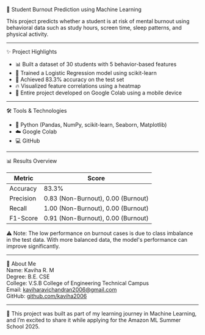 🧠 Student Burnout Prediction using Machine Learning

This project predicts whether a student is at risk of mental burnout using behavioral data such as study hours, screen time, sleep patterns, and physical activity.  

---

✨ Project Highlights  
- 📊 Built a dataset of 30 students with 5 behavior-based features  
- 🤖 Trained a Logistic Regression model using scikit-learn  
- 🎯 Achieved 83.3% accuracy on the test set  
- 🔥 Visualized feature correlations using a heatmap  
- 📱 Entire project developed on Google Colab using a mobile device 

---

🛠 Tools & Technologies  
- 🐍 Python (Pandas, NumPy, scikit-learn, Seaborn, Matplotlib)  
- ☁️ Google Colab  
- 💻 GitHub  

---

📊 Results Overview  

| Metric     | Score |
|------------|-------|
| Accuracy   | 83.3% |
| Precision  | 0.83 (Non-Burnout), 0.00 (Burnout) |
| Recall     | 1.00 (Non-Burnout), 0.00 (Burnout) |
| F1-Score   | 0.91 (Non-Burnout), 0.00 (Burnout) |

⚠️ Note: The low performance on burnout cases is due to class imbalance in the test data. With more balanced data, the model's performance can improve significantly.  

---

👤 About Me  
Name: Kaviha R. M  
Degree: B.E. CSE  
College: V.S.B College of Engineering Technical Campus  
Email: [kaviharavichandran2006@gmail.com](mailto:kaviharavichandran2006@gmail.com)  
GitHub: [github.com/kaviha2006](https://github.com/kaviha2006)  

---

🚀 This project was built as part of my learning journey in Machine Learning, and I’m excited to share it while applying for the Amazon ML Summer School 2025.  
